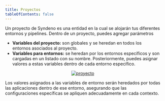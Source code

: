 ```yaml
---
title: Proyectos
tableOfContents: false
---
```


Un proyecto de Syndeno es una entidad en la cual se alojarán tus diferentes entornos y pipelines. Dentro de un proyecto, puedes agregar parámetros 

* **Variables del proyecto:** son globales y se heredan en todos los entornos asociados al proyecto.
* **Variables para entornos:** se heredan por los entornos específicos y son cargadas en un listado con su nombre. Posteriormente, puedes asignar valores a estas variables dentro de cada entorno específico.

<div style="display: flex; justify-content: center;">
    <a href="/src/content/docs/img/getting-started/syndeno-ecosystem/devops/proyecto/" target="_blank">
        <img src="/src/content/docs/img/getting-started/syndeno-ecosystem/devops/proyecto/" alt="proyecto" style="max-width: 100%; height: auto;">
    </a>
</div>

Los valores asignados a las variables de entorno serán heredados por todas las aplicaciones dentro de ese entorno, asegurando que las configuraciones específicas se apliquen adecuadamente en cada contexto.